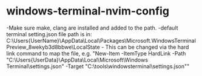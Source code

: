 # windows-terminal-nvim-config

-Make sure make, clang are installed and added to the path.
-default terminal setting.json file path is in: C:\Users\{UserName}\AppData\Local\Packages\Microsoft.WindowsTerminalPreview_8wekyb3d8bbwe\LocalState
	- This can be changed via the hard link command to map the file, e.g. "New-Item -ItemType HardLink -Path "C:\Users\{UserData}\AppData\Local\Microsoft\Windows Terminal\settings.json" -Target "C:\tools\windowsterminal\settings.json""

